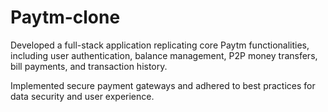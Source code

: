 # Paytm-clone

Developed a full-stack application replicating core Paytm functionalities, including user authentication, balance
management, P2P money transfers, bill payments, and transaction history.

Implemented secure payment gateways and adhered to best practices for data security and user experience.
